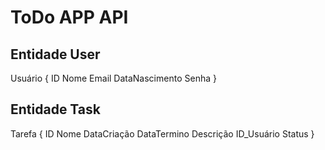 # ToDo APP API

## Entidade User
Usuário {
    ID
    Nome
    Email
    DataNascimento
    Senha
}

## Entidade Task
Tarefa {
    ID
    Nome
    DataCriação
    DataTermino
    Descrição
    ID_Usuário
    Status
}